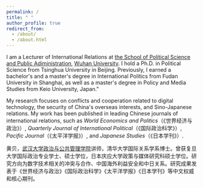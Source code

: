 ```yaml
---
permalink: /
title: " "
author_profile: true
redirect_from: 
  - /about/
  - /about.html
---
```



I am a Lecturer of International Relations at [the School of Political Science and Public Adiministration](https://www.pspa.whu.edu.cn/index.htm), [Wuhan University](https://en.whu.edu.cn/). I hold a Ph.D. in Political Science from Tsinghua University in Beijing. Previously, I earned a bachelor's and a master's degree in International Politics from Fudan University in Shanghai, as well as a master's degree in Policy and Media Studies from Keio University, Japan."

My research focuses on conflicts and cooperation related to digital technology, the security of China's overseas interests, and Sino-Japanese relations. My work has been published in leading Chinese journals of international relations, such as *World Economics and Politics*（《世界经济与政治》）, *Quarterly Journal of International Political*（《国际政治科学》）, *Pacific Journal*（《太平洋学报》）, and *Japanese Studies*（《日本学刊》）.

黄贝，[武汉大学政治与公共管理学院](https://www.pspa.whu.edu.cn/index.htm)讲师，清华大学国际关系学系博士。曾获复旦大学国际政治专业学士、硕士学位，日本庆应大学政策与媒体研究科硕士学位。研究方向为数字技术相关的冲突与合作、中国海外利益安全和中日关系。研究成果发表于《世界经济与政治》《国际政治科学》《太平洋学报》《日本学刊》等中文权威和核心期刊。
